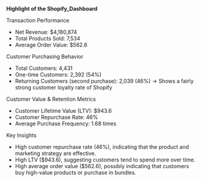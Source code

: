 **Highlight of the Shopify_Dashboard**

Transaction Performance
- Net Revenue: $4,180,874
- Total Products Sold: 7,534
- Average Order Value: $562.6
  
Customer Purchasing Behavior
- Total Customers: 4,431
- One-time Customers: 2,392 (54%)
- Returning Customers (second purchase): 2,039 (46%) -> Shows a fairly strong customer loyalty rate of Shopify

Customer Value & Retention Metrics
- Customer Lifetime Value (LTV): $943.6
- Customer Repurchase Rate: 46%
- Average Purchase Frequency: 1.68 times

Key Insights
- High customer repurchase rate (46%), indicating that the product and marketing strategy are effective.
- High LTV ($943.6), suggesting customers tend to spend more over time.
- High average order value ($562.6), possibly indicating that customers buy high-value products or purchase in bundles.
